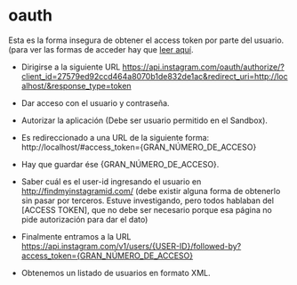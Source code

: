 # oauth

Esta es la forma insegura de obtener el access token por parte del usuario. (para ver las formas de acceder hay que [leer aquí](https://www.instagram.com/developer/authentication/).

* Dirigirse a la siguiente URL 
https://api.instagram.com/oauth/authorize/?client_id=27579ed92ccd464a8070b1de832de1ac&redirect_uri=http://localhost/&response_type=token

* Dar acceso con el usuario y contraseña.
* Autorizar la aplicación (Debe ser usuario permitido en el Sandbox).
* Es redireccionado a una URL de la siguiente forma:
http://localhost/#access_token={GRAN_NÚMERO_DE_ACCESO}
* Hay que guardar ése {GRAN_NÚMERO_DE_ACCESO}.
* Saber cuál es el user-id ingresando el usuario en http://findmyinstagramid.com/ (debe existir alguna forma de obtenerlo sin pasar por terceros. Estuve investigando, pero todos hablaban del [ACCESS TOKEN], que  no debe ser necesario porque esa página no pide autorización para dar el dato)
* Finalmente entramos a la URL
https://api.instagram.com/v1/users/{USER-ID}/followed-by?access_token={GRAN_NÚMERO_DE_ACCESO}
* Obtenemos un listado de usuarios en formato XML.
